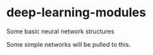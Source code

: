 # deep-learning-modules
Some basic neural network structures

Some simple networks will be pulled to this.
